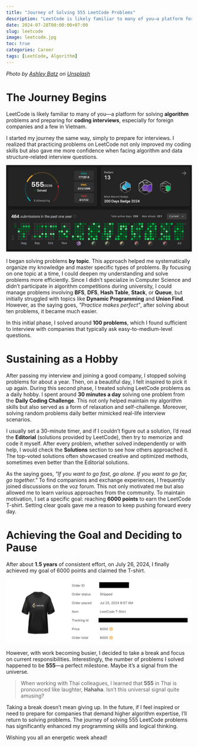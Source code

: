 ```yaml
---
title: "Journey of Solving 555 LeetCode Problems"
description: "LeetCode is likely familiar to many of you—a platform for solving algorithm problems and preparing for coding interviews, typically for foreign companies and a few in Vietnam."
date: 2024-07-28T00:00:00+07:00
slug: leetcode
image: leetcode.jpg
toc: true
categories: Career
tags: [LeetCode, Algorithm]
---
```


*Photo by [Ashley Batz](https://unsplash.com/@ashleybatz?utm_content=creditCopyText&utm_medium=referral&utm_source=unsplash) on [Unsplash](https://unsplash.com/photos/person-walking-on-beach-during-daytime-betmVWGYcLY?utm_content=creditCopyText&utm_medium=referral&utm_source=unsplash)*

# The Journey Begins

LeetCode is likely familiar to many of you—a platform for solving **algorithm** problems and preparing for **coding interviews**, especially for foreign companies and a few in Vietnam.

I started my journey the same way, simply to prepare for interviews. I realized that practicing problems on LeetCode not only improved my coding skills but also gave me more confidence when facing algorithm and data structure-related interview questions.

![LeetCode Profile](leetcode_profile.png)

I began solving problems **by topic**. This approach helped me systematically organize my knowledge and master specific types of problems. By focusing on one topic at a time, I could deepen my understanding and solve problems more efficiently. Since I didn’t specialize in Computer Science and didn’t participate in algorithm competitions during university, I could manage problems involving **BFS**, **DFS**, **Hash Table**, **Stack**, or **Queue**, but initially struggled with topics like **Dynamic Programming** and **Union Find**. However, as the saying goes, *"Practice makes perfect"*, after solving about ten problems, it became much easier.

In this initial phase, I solved around **100 problems**, which I found sufficient to interview with companies that typically ask easy-to-medium-level questions.

# Sustaining as a Hobby

After passing my interview and joining a good company, I stopped solving problems for about a year. Then, on a beautiful day, I felt inspired to pick it up again. During this second phase, I treated solving LeetCode problems as a daily hobby. I spent around **30 minutes a day** solving one problem from the **Daily Coding Challenge**. This not only helped maintain my algorithm skills but also served as a form of relaxation and self-challenge. Moreover, solving random problems daily better mimicked real-life interview scenarios.

I usually set a 30-minute timer, and if I couldn’t figure out a solution, I’d read the **Editorial** (solutions provided by LeetCode), then try to memorize and code it myself. After every problem, whether solved independently or with help, I would check the **Solutions** section to see how others approached it. The top-voted solutions often showcased creative and optimized methods, sometimes even better than the Editorial solutions.

As the saying goes, *"If you want to go fast, go alone. If you want to go far, go together."* To find companions and exchange experiences, I frequently joined discussions on the voz forum. This not only motivated me but also allowed me to learn various approaches from the community. To maintain motivation, I set a specific goal: reaching **6000 points** to earn the LeetCode T-shirt. Setting clear goals gave me a reason to keep pushing forward every day.

# Achieving the Goal and Deciding to Pause

After about **1.5 years** of consistent effort, on July 26, 2024, I finally achieved my goal of 6000 points and claimed the T-shirt.

![LeetCode T-Shirt](leetcode_t_shirt.png)

However, with work becoming busier, I decided to take a break and focus on current responsibilities. Interestingly, the number of problems I solved happened to be **555**—a perfect milestone. Maybe it’s a signal from the universe.

> When working with Thai colleagues, I learned that **555** in Thai is pronounced like laughter, **Hahaha**. Isn’t this universal signal quite amusing?

Taking a break doesn’t mean giving up. In the future, if I feel inspired or need to prepare for companies that demand higher algorithm expertise, I’ll return to solving problems. The journey of solving 555 LeetCode problems has significantly enhanced my programming skills and logical thinking.

Wishing you all an energetic week ahead!
